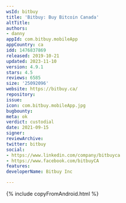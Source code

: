 ```yaml
---
wsId: bitbuy
title: 'Bitbuy: Buy Bitcoin Canada'
altTitle: 
authors:
- danny
appId: com.bitbuy.mobileApp
appCountry: ca
idd: 1476837869
released: 2019-10-21
updated: 2023-11-10
version: 4.9.1
stars: 4.5
reviews: 6585
size: '25092096'
website: https://bitbuy.ca/
repository: 
issue: 
icon: com.bitbuy.mobileApp.jpg
bugbounty: 
meta: ok
verdict: custodial
date: 2021-09-15
signer: 
reviewArchive: 
twitter: bitbuy
social:
- https://www.linkedin.com/company/bitbuyca
- https://www.facebook.com/bitbuyCA
features: 
developerName: Bitbuy Inc

---
```


 {% include copyFromAndroid.html %}
